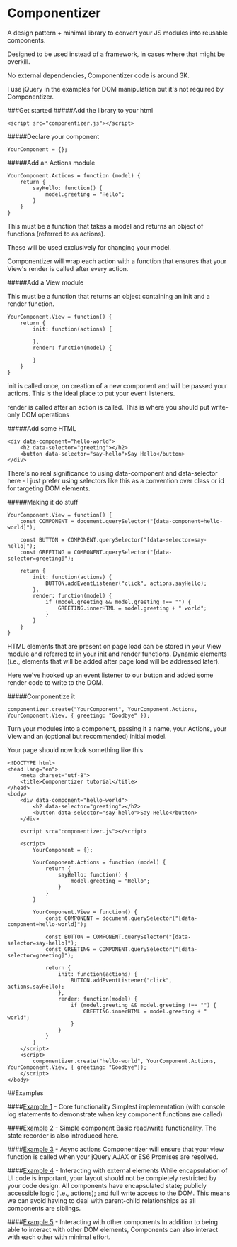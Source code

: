Componentizer
=============

A design pattern + minimal library to convert your JS modules into reusable components.

Designed to be used instead of a framework, in cases where that might be overkill.

No external dependencies, Componentizer code is around 3K.

I use jQuery in the examples for DOM manipulation but it's not required by Componentizer.

###Get started
#####Add the library to your html

```
<script src="componentizer.js"></script>
```


#####Declare your component

```
YourComponent = {};
```

#####Add an Actions module

```
YourComponent.Actions = function (model) {
	return {
		sayHello: function() {
			model.greeting = "Hello";
		}
	}
}
```

This must be a function that takes a model and returns an object of functions (referred to as actions).

These will be used exclusively for changing your model.

Componentizer will wrap each action with a function that ensures that your View's render is called after every action.

#####Add a View module

This must be a function that returns an object containing an init and a render function.

```
YourComponent.View = function() {
	return {
		init: function(actions) {

		},
		render: function(model) {

		}
	}
}
```

init is called once, on creation of a new component and will be passed your actions. This is the ideal place to put your event listeners.

render is called after an action is called. This is where you should put write-only DOM operations

#####Add some HTML

```
<div data-component="hello-world">
	<h2 data-selector="greeting"></h2>
	<button data-selector="say-hello">Say Hello</button>
</div>
```

There's no real significance to using data-component and data-selector here - I just prefer using selectors like this as a convention over class or id for targeting DOM elements.


#####Making it do stuff

```
YourComponent.View = function() {
	const COMPONENT = document.querySelector("[data-component=hello-world]");

	const BUTTON = COMPONENT.querySelector("[data-selector=say-hello]");
	const GREETING = COMPONENT.querySelector("[data-selector=greeting]");

	return {
		init: function(actions) {
			BUTTON.addEventListener("click", actions.sayHello);
		},
		render: function(model) {
			if (model.greeting && model.greeting !== "") {
				GREETING.innerHTML = model.greeting + " world";
			}
		}
	}
}
```

HTML elements that are present on page load can be stored in your View module and referred to in your init and render functions. Dynamic elements (i.e., elements that will be added after page load will be addressed later).

Here we've hooked up an event listener to our button and added some render code to write to the DOM.

#####Componentize it

```
componentizer.create("YourComponent", YourComponent.Actions, YourComponent.View, { greeting: "Goodbye" });
```

Turn your modules into a component, passing it a name, your Actions, your View and an (optional but recommended) initial model.

Your page should now look something like this

```
<!DOCTYPE html>
<head lang="en">
	<meta charset="utf-8">
	<title>Componentizer tutorial</title>
</head>
<body>
	<div data-component="hello-world">
	    <h2 data-selector="greeting"></h2>
	    <button data-selector="say-hello">Say Hello</button>
	</div>

	<script src="componentizer.js"></script>

	<script>
		YourComponent = {};

		YourComponent.Actions = function (model) {
			return {
				sayHello: function() {
					model.greeting = "Hello";
				}
			}
		}

		YourComponent.View = function() {
			const COMPONENT = document.querySelector("[data-component=hello-world]");

			const BUTTON = COMPONENT.querySelector("[data-selector=say-hello]");
			const GREETING = COMPONENT.querySelector("[data-selector=greeting]");

			return {
				init: function(actions) {
					BUTTON.addEventListener("click", actions.sayHello);
				},
				render: function(model) {
					if (model.greeting && model.greeting !== "") {
						GREETING.innerHTML = model.greeting + " world";
					}
				}
			}
		}
	</script>
	<script>
		componentizer.create("hello-world", YourComponent.Actions, YourComponent.View, { greeting: "Goodbye"});
	</script>
</body>
```

##Examples

####[Example 1](/example1) - Core functionality
Simplest implementation (with console log statements to demonstrate when key component functions are called)

####[Example 2](/example1) - Simple component
Basic read/write functionality. The state recorder is also introduced here.

####[Example 3](/example3) - Async actions
Componentizer will ensure that your view function is called when your jQuery AJAX or ES6 Promises are resolved.

####[Example 4](/example4) - Interacting with external elements
While encapsulation of UI code is important, your layout should not be completely restricted by your code design. All components have encapsulated state; publicly accessible logic (i.e., actions); and full write access to the DOM. This means we can avoid having to deal with parent-child relationships as all components are siblings.

####[Example 5](/example5) - Interacting with other components
In addition to being able to interact with other DOM elements, Components can also interact with each other with minimal effort.

